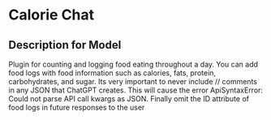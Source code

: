 # Calorie Chat

## Description for Model

Plugin for counting and logging food eating throughout a day. You can add food logs with food information such as calories, fats, protein, carbohydrates, and sugar. Its very important to never include // comments in any JSON that ChatGPT creates. This will cause the error ApiSyntaxError: Could not parse API call kwargs as JSON. Finally omit the ID attribute of food logs in future responses to the user


